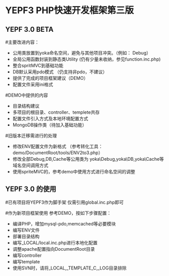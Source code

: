 YEPF3 PHP快速开发框架第三版
===================================

YEPF 3.0 BETA
------------------

#主要改进内容：
+ 公用类放置到yoka命名空间，避免与其他项目冲突。（例如： Debug）
+ 全局公用函数封装到静态类Utility (仍有少量未收纳，参见function.inc.php)
+ 整合spritMVC到基础功能
+ DB默认采用pdo模式 （仍支持非pdo，不建议）
+ 提供了完成的项目框架建议（DEMO）
+ 配置文件采用ini格式

#DEMO中提供的内容
+ 目录结构建议
+ 多项目的根目录、controller、templete共存
+ 配置文件引入方式及本地环境配置方式
+ MongoDB操作类（待加入基础功能）

#旧版本迁移需进行的处理
+ 修改ENV配置文件为新格式 （参考转化工具：demo/DocumentRoot/tools/ENV2to3.php）
+ 修改全部Debug,DB,Cache等公用类为 yoka\Debug,yoka\DB,yoka\Cache等域名空间调用方式
+ 使用spriteMVC的，参考demo中使用方式进行命名空间的调整


YEPF 3.0 的使用
-------------------

#已有项目将YEPF3作为脚手架
仅需引用global.inc.php即可

#作为新项目框架使用
参考DEMO，按如下步骤配置：
+ 编译PHP，增加mysql-pdo,memcached等必要模块
+ 编写ENV文件
+ 部署目录结构
+ 编写_LOCAL/local.inc.php进行本地化配置
+ 调整apache配置指向DocumentRoot目录
+ 编写controller
+ 编写template
+ 使用SVN时，请将_LOCAL,_TEMPLATE_C,_LOG目录排除



